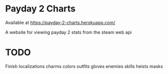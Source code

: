 # Payday 2 Charts

Available at https://payday-2-charts.herokuapp.com/

A website for viewing payday 2 stats from the steam web api

# TODO

Finish localizations
  charms
  colors
  outfits
  gloves
  enemies
  skills
  heists
  masks